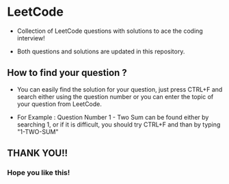 # LeetCode 
- Collection of LeetCode questions with solutions to ace the coding interview! 

- Both questions and solutions are updated in this repository.

## How to find your question ?

- You can easily find the solution for your question, just press CTRL+F and search either using the question number or you can enter the topic of your question from LeetCode.

-  For Example : Question Number 1 - Two Sum can be found either by searching 1, or if it is difficult, you should try CTRL+F and than by typing "1-TWO-SUM"

## THANK YOU!!

### Hope you like this!
